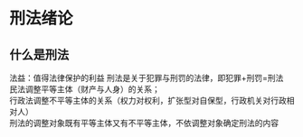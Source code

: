# 刑法绪论
## 什么是刑法
法益：值得法律保护的利益
刑法是关于犯罪与刑罚的法律，即犯罪+刑罚=刑法  
民法调整平等主体（财产与人身）的关系；  
行政法调整不平等主体的关系（权力对权利，扩张型对自保型，行政机关对行政相对人）  
刑法的调整对象既有平等主体又有不平等主体，不依调整对象确定刑法的内容